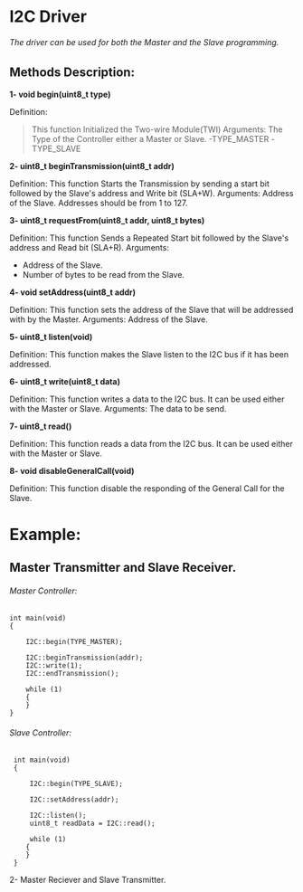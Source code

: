 # I2C Driver
###### The driver can be used for both the Master and the Slave programming.

## Methods Description:

**1- void begin(uint8_t type)**

Definition:

> This function Initialized the Two-wire Module(TWI)
Arguments:
The Type of the Controller either a Master or Slave.
-TYPE_MASTER
-TYPE_SLAVE

**2- uint8_t beginTransmission(uint8_t addr)**

Definition:
This function Starts the Transmission by sending a start bit followed by the Slave's address and Write bit (SLA+W).
Arguments:
Address of the Slave.
Addresses should be from 1 to 127.

**3- uint8_t requestFrom(uint8_t addr, uint8_t bytes)**

Definition:
This function Sends a Repeated Start bit followed by the Slave's address and Read bit (SLA+R).
Arguments:
- Address of the Slave.
- Number of bytes to be read from the Slave.

**4- void setAddress(uint8_t addr)**

Definition:
This function sets the address of the Slave that will be addressed with by the Master.
Arguments:
Address of the Slave.

**5- uint8_t listen(void)**

Definition:
This function makes the Slave listen to the I2C bus if it has been addressed.

**6- uint8_t write(uint8_t data)**

Definition:
This function writes a data to the I2C bus. It can be used either with the Master or Slave.
Arguments:
The data to be send.

**7- uint8_t read()**

Definition:
This function reads a data from the I2C bus. It can be used either with the Master or Slave.

**8- void disableGeneralCall(void)**

Definition:
This function disable the responding of the General Call for the Slave.


# Example:
## Master Transmitter and Slave Receiver.

###### Master Controller:
```
int main(void)
{

	I2C::begin(TYPE_MASTER);
	
	I2C::beginTransmission(addr);
	I2C::write(1);
	I2C::endTransmission();
	
	while (1)
	{
	}
}

```

###### Slave Controller:
```
 int main(void)
 {
	 
	 I2C::begin(TYPE_SLAVE);
	 
	 I2C::setAddress(addr);
	 
	 I2C::listen();
	 uint8_t readData = I2C::read();
	 
	 while (1)
	{
	}
 }
```

2- Master Reciever and Slave Transmitter.

